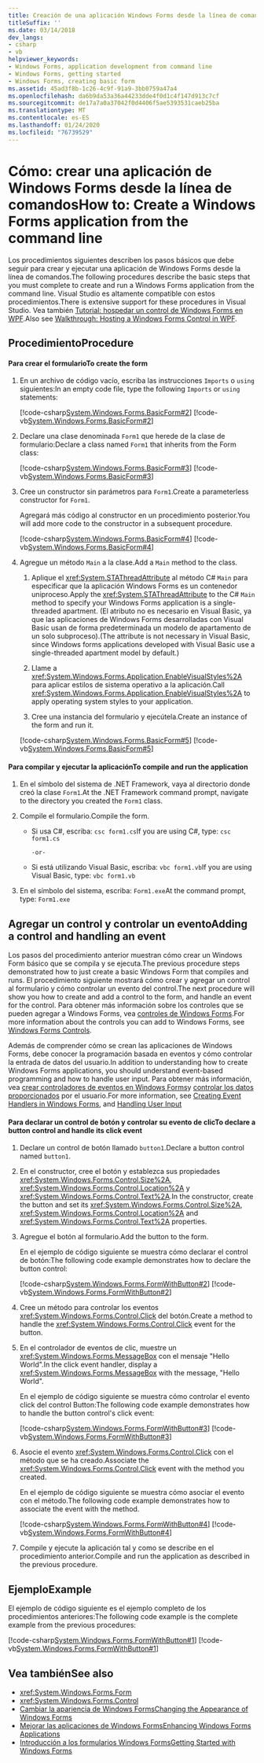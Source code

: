```yaml
---
title: Creación de una aplicación Windows Forms desde la línea de comandos
titleSuffix: ''
ms.date: 03/14/2018
dev_langs:
- csharp
- vb
helpviewer_keywords:
- Windows Forms, application development from command line
- Windows Forms, getting started
- Windows Forms, creating basic form
ms.assetid: 45ad3f8b-1c26-4c9f-91a9-3bb0759a47a4
ms.openlocfilehash: da6b9da53a36a44233dde4f0d1c4f147d913c7cf
ms.sourcegitcommit: de17a7a0a37042f0d4406f5ae5393531caeb25ba
ms.translationtype: MT
ms.contentlocale: es-ES
ms.lasthandoff: 01/24/2020
ms.locfileid: "76739529"
---
```

# <a name="how-to-create-a-windows-forms-application-from-the-command-line"></a><span data-ttu-id="15b5e-102">Cómo: crear una aplicación de Windows Forms desde la línea de comandos</span><span class="sxs-lookup"><span data-stu-id="15b5e-102">How to: Create a Windows Forms application from the command line</span></span>

<span data-ttu-id="15b5e-103">Los procedimientos siguientes describen los pasos básicos que debe seguir para crear y ejecutar una aplicación de Windows Forms desde la línea de comandos.</span><span class="sxs-lookup"><span data-stu-id="15b5e-103">The following procedures describe the basic steps that you must complete to create and run a Windows Forms application from the command line.</span></span> <span data-ttu-id="15b5e-104">Visual Studio es altamente compatible con estos procedimientos.</span><span class="sxs-lookup"><span data-stu-id="15b5e-104">There is extensive support for these procedures in Visual Studio.</span></span>  <span data-ttu-id="15b5e-105">Vea también [Tutorial: hospedar un control de Windows Forms en WPF](../wpf/advanced/walkthrough-hosting-a-windows-forms-control-in-wpf.md).</span><span class="sxs-lookup"><span data-stu-id="15b5e-105">Also see [Walkthrough: Hosting a Windows Forms Control in WPF](../wpf/advanced/walkthrough-hosting-a-windows-forms-control-in-wpf.md).</span></span>
  
## <a name="procedure"></a><span data-ttu-id="15b5e-106">Procedimiento</span><span class="sxs-lookup"><span data-stu-id="15b5e-106">Procedure</span></span>  
  
#### <a name="to-create-the-form"></a><span data-ttu-id="15b5e-107">Para crear el formulario</span><span class="sxs-lookup"><span data-stu-id="15b5e-107">To create the form</span></span>  
  
1. <span data-ttu-id="15b5e-108">En un archivo de código vacío, escriba las instrucciones `Imports` o `using` siguientes:</span><span class="sxs-lookup"><span data-stu-id="15b5e-108">In an empty code file, type the following `Imports` or `using` statements:</span></span>  
  
     [!code-csharp[System.Windows.Forms.BasicForm#2](~/samples/snippets/csharp/VS_Snippets_Winforms/System.Windows.Forms.BasicForm/CS/Form1.cs#2)]
     [!code-vb[System.Windows.Forms.BasicForm#2](~/samples/snippets/visualbasic/VS_Snippets_Winforms/System.Windows.Forms.BasicForm/VB/Form1.vb#2)]  
  
2. <span data-ttu-id="15b5e-109">Declare una clase denominada `Form1` que herede de la clase de formulario:</span><span class="sxs-lookup"><span data-stu-id="15b5e-109">Declare a class named `Form1` that inherits from the Form class:</span></span>
  
     [!code-csharp[System.Windows.Forms.BasicForm#3](~/samples/snippets/csharp/VS_Snippets_Winforms/System.Windows.Forms.BasicForm/CS/Form1.cs#3)]
     [!code-vb[System.Windows.Forms.BasicForm#3](~/samples/snippets/visualbasic/VS_Snippets_Winforms/System.Windows.Forms.BasicForm/VB/Form1.vb#3)]  
  
3. <span data-ttu-id="15b5e-110">Cree un constructor sin parámetros para `Form1`.</span><span class="sxs-lookup"><span data-stu-id="15b5e-110">Create a parameterless constructor for `Form1`.</span></span>
  
     <span data-ttu-id="15b5e-111">Agregará más código al constructor en un procedimiento posterior.</span><span class="sxs-lookup"><span data-stu-id="15b5e-111">You will add more code to the constructor in a subsequent procedure.</span></span>
  
     [!code-csharp[System.Windows.Forms.BasicForm#4](~/samples/snippets/csharp/VS_Snippets_Winforms/System.Windows.Forms.BasicForm/CS/Form1.cs#4)]
     [!code-vb[System.Windows.Forms.BasicForm#4](~/samples/snippets/visualbasic/VS_Snippets_Winforms/System.Windows.Forms.BasicForm/VB/Form1.vb#4)]  
  
4. <span data-ttu-id="15b5e-112">Agregue un método `Main` a la clase.</span><span class="sxs-lookup"><span data-stu-id="15b5e-112">Add a `Main` method to the class.</span></span>
  
    1. <span data-ttu-id="15b5e-113">Aplique el <xref:System.STAThreadAttribute> al método C# `Main` para especificar que la aplicación Windows Forms es un contenedor uniproceso.</span><span class="sxs-lookup"><span data-stu-id="15b5e-113">Apply the <xref:System.STAThreadAttribute> to the C# `Main` method to specify your Windows Forms application is a single-threaded apartment.</span></span> <span data-ttu-id="15b5e-114">(El atributo no es necesario en Visual Basic, ya que las aplicaciones de Windows Forms desarrolladas con Visual Basic usan de forma predeterminada un modelo de apartamento de un solo subproceso).</span><span class="sxs-lookup"><span data-stu-id="15b5e-114">(The attribute is not necessary in Visual Basic, since Windows forms applications developed with Visual Basic use a single-threaded apartment model by default.)</span></span>  
  
    2. <span data-ttu-id="15b5e-115">Llame a <xref:System.Windows.Forms.Application.EnableVisualStyles%2A> para aplicar estilos de sistema operativo a la aplicación.</span><span class="sxs-lookup"><span data-stu-id="15b5e-115">Call <xref:System.Windows.Forms.Application.EnableVisualStyles%2A> to apply operating system styles to your application.</span></span>  
  
    3. <span data-ttu-id="15b5e-116">Cree una instancia del formulario y ejecútela.</span><span class="sxs-lookup"><span data-stu-id="15b5e-116">Create an instance of the form and run it.</span></span>  
  
     [!code-csharp[System.Windows.Forms.BasicForm#5](~/samples/snippets/csharp/VS_Snippets_Winforms/System.Windows.Forms.BasicForm/CS/Form1.cs#5)]
     [!code-vb[System.Windows.Forms.BasicForm#5](~/samples/snippets/visualbasic/VS_Snippets_Winforms/System.Windows.Forms.BasicForm/VB/Form1.vb#5)]  
  
#### <a name="to-compile-and-run-the-application"></a><span data-ttu-id="15b5e-117">Para compilar y ejecutar la aplicación</span><span class="sxs-lookup"><span data-stu-id="15b5e-117">To compile and run the application</span></span>  
  
1. <span data-ttu-id="15b5e-118">En el símbolo del sistema de .NET Framework, vaya al directorio donde creó la clase `Form1`.</span><span class="sxs-lookup"><span data-stu-id="15b5e-118">At the .NET Framework command prompt, navigate to the directory you created the `Form1` class.</span></span>  
  
2. <span data-ttu-id="15b5e-119">Compile el formulario.</span><span class="sxs-lookup"><span data-stu-id="15b5e-119">Compile the form.</span></span>  
  
    - <span data-ttu-id="15b5e-120">Si usa C#, escriba: `csc form1.cs`</span><span class="sxs-lookup"><span data-stu-id="15b5e-120">If you are using C#, type: `csc form1.cs`</span></span>  
  
         `-or-`  
  
    - <span data-ttu-id="15b5e-121">Si está utilizando Visual Basic, escriba: `vbc form1.vb`</span><span class="sxs-lookup"><span data-stu-id="15b5e-121">If you are using Visual Basic, type: `vbc form1.vb`</span></span>  
  
3. <span data-ttu-id="15b5e-122">En el símbolo del sistema, escriba: `Form1.exe`</span><span class="sxs-lookup"><span data-stu-id="15b5e-122">At the command prompt, type: `Form1.exe`</span></span>  
  
## <a name="adding-a-control-and-handling-an-event"></a><span data-ttu-id="15b5e-123">Agregar un control y controlar un evento</span><span class="sxs-lookup"><span data-stu-id="15b5e-123">Adding a control and handling an event</span></span>

<span data-ttu-id="15b5e-124">Los pasos del procedimiento anterior muestran cómo crear un Windows Form básico que se compila y se ejecuta.</span><span class="sxs-lookup"><span data-stu-id="15b5e-124">The previous procedure steps demonstrated how to just create a basic Windows Form that compiles and runs.</span></span> <span data-ttu-id="15b5e-125">El procedimiento siguiente mostrará cómo crear y agregar un control al formulario y cómo controlar un evento del control.</span><span class="sxs-lookup"><span data-stu-id="15b5e-125">The next procedure will show you how to create and add a control to the form, and handle an event for the control.</span></span> <span data-ttu-id="15b5e-126">Para obtener más información sobre los controles que se pueden agregar a Windows Forms, vea [controles de Windows Forms](./controls/index.md).</span><span class="sxs-lookup"><span data-stu-id="15b5e-126">For more information about the controls you can add to Windows Forms, see [Windows Forms Controls](./controls/index.md).</span></span>
  
 <span data-ttu-id="15b5e-127">Además de comprender cómo se crean las aplicaciones de Windows Forms, debe conocer la programación basada en eventos y cómo controlar la entrada de datos del usuario.</span><span class="sxs-lookup"><span data-stu-id="15b5e-127">In addition to understanding how to create Windows Forms applications, you should understand event-based programming and how to handle user input.</span></span> <span data-ttu-id="15b5e-128">Para obtener más información, vea [crear controladores de eventos en Windows Forms](creating-event-handlers-in-windows-forms.md)y [controlar los datos proporcionados](./controls/handling-user-input.md) por el usuario.</span><span class="sxs-lookup"><span data-stu-id="15b5e-128">For more information, see [Creating Event Handlers in Windows Forms](creating-event-handlers-in-windows-forms.md), and [Handling User Input](./controls/handling-user-input.md)</span></span>  
  
#### <a name="to-declare-a-button-control-and-handle-its-click-event"></a><span data-ttu-id="15b5e-129">Para declarar un control de botón y controlar su evento de clic</span><span class="sxs-lookup"><span data-stu-id="15b5e-129">To declare a button control and handle its click event</span></span>  
  
1. <span data-ttu-id="15b5e-130">Declare un control de botón llamado `button1`.</span><span class="sxs-lookup"><span data-stu-id="15b5e-130">Declare a button control named `button1`.</span></span>  
  
2. <span data-ttu-id="15b5e-131">En el constructor, cree el botón y establezca sus propiedades <xref:System.Windows.Forms.Control.Size%2A>, <xref:System.Windows.Forms.Control.Location%2A> y <xref:System.Windows.Forms.Control.Text%2A>.</span><span class="sxs-lookup"><span data-stu-id="15b5e-131">In the constructor, create the button and set its <xref:System.Windows.Forms.Control.Size%2A>, <xref:System.Windows.Forms.Control.Location%2A> and <xref:System.Windows.Forms.Control.Text%2A> properties.</span></span>  
  
3. <span data-ttu-id="15b5e-132">Agregue el botón al formulario.</span><span class="sxs-lookup"><span data-stu-id="15b5e-132">Add the button to the form.</span></span>  
  
     <span data-ttu-id="15b5e-133">En el ejemplo de código siguiente se muestra cómo declarar el control de botón:</span><span class="sxs-lookup"><span data-stu-id="15b5e-133">The following code example demonstrates how to declare the button control:</span></span>
  
     [!code-csharp[System.Windows.Forms.FormWithButton#2](~/samples/snippets/csharp/VS_Snippets_Winforms/System.Windows.Forms.FormWithButton/CS/Form1.cs#2)]
     [!code-vb[System.Windows.Forms.FormWithButton#2](~/samples/snippets/visualbasic/VS_Snippets_Winforms/System.Windows.Forms.FormWithButton/VB/Form1.vb#2)]  
  
4. <span data-ttu-id="15b5e-134">Cree un método para controlar los eventos <xref:System.Windows.Forms.Control.Click> del botón.</span><span class="sxs-lookup"><span data-stu-id="15b5e-134">Create a method to handle the <xref:System.Windows.Forms.Control.Click> event for the button.</span></span>  
  
5. <span data-ttu-id="15b5e-135">En el controlador de eventos de clic, muestre un <xref:System.Windows.Forms.MessageBox> con el mensaje "Hello World".</span><span class="sxs-lookup"><span data-stu-id="15b5e-135">In the click event handler, display a <xref:System.Windows.Forms.MessageBox> with the message, "Hello World".</span></span>  
  
     <span data-ttu-id="15b5e-136">En el ejemplo de código siguiente se muestra cómo controlar el evento click del control Button:</span><span class="sxs-lookup"><span data-stu-id="15b5e-136">The following code example demonstrates how to handle the button control's click event:</span></span>
  
     [!code-csharp[System.Windows.Forms.FormWithButton#3](~/samples/snippets/csharp/VS_Snippets_Winforms/System.Windows.Forms.FormWithButton/CS/Form1.cs#3)]
     [!code-vb[System.Windows.Forms.FormWithButton#3](~/samples/snippets/visualbasic/VS_Snippets_Winforms/System.Windows.Forms.FormWithButton/VB/Form1.vb#3)]  
  
6. <span data-ttu-id="15b5e-137">Asocie el evento <xref:System.Windows.Forms.Control.Click> con el método que se ha creado.</span><span class="sxs-lookup"><span data-stu-id="15b5e-137">Associate the <xref:System.Windows.Forms.Control.Click> event with the method you created.</span></span>  
  
     <span data-ttu-id="15b5e-138">En el ejemplo de código siguiente se muestra cómo asociar el evento con el método.</span><span class="sxs-lookup"><span data-stu-id="15b5e-138">The following code example demonstrates how to associate the event with the method.</span></span>  
  
     [!code-csharp[System.Windows.Forms.FormWithButton#4](~/samples/snippets/csharp/VS_Snippets_Winforms/System.Windows.Forms.FormWithButton/CS/Form1.cs#4)]
     [!code-vb[System.Windows.Forms.FormWithButton#4](~/samples/snippets/visualbasic/VS_Snippets_Winforms/System.Windows.Forms.FormWithButton/VB/Form1.vb#4)]  
  
7. <span data-ttu-id="15b5e-139">Compile y ejecute la aplicación tal y como se describe en el procedimiento anterior.</span><span class="sxs-lookup"><span data-stu-id="15b5e-139">Compile and run the application as described in the previous procedure.</span></span>  
  
## <a name="example"></a><span data-ttu-id="15b5e-140">Ejemplo</span><span class="sxs-lookup"><span data-stu-id="15b5e-140">Example</span></span>  
 
<span data-ttu-id="15b5e-141">El ejemplo de código siguiente es el ejemplo completo de los procedimientos anteriores:</span><span class="sxs-lookup"><span data-stu-id="15b5e-141">The following code example is the complete example from the previous procedures:</span></span>
  
 [!code-csharp[System.Windows.Forms.FormWithButton#1](~/samples/snippets/csharp/VS_Snippets_Winforms/System.Windows.Forms.FormWithButton/CS/Form1.cs#1)]
 [!code-vb[System.Windows.Forms.FormWithButton#1](~/samples/snippets/visualbasic/VS_Snippets_Winforms/System.Windows.Forms.FormWithButton/VB/Form1.vb#1)]  
  
## <a name="see-also"></a><span data-ttu-id="15b5e-142">Vea también</span><span class="sxs-lookup"><span data-stu-id="15b5e-142">See also</span></span>

- <xref:System.Windows.Forms.Form>
- <xref:System.Windows.Forms.Control>
- [<span data-ttu-id="15b5e-143">Cambiar la apariencia de Windows Forms</span><span class="sxs-lookup"><span data-stu-id="15b5e-143">Changing the Appearance of Windows Forms</span></span>](changing-the-appearance-of-windows-forms.md)
- [<span data-ttu-id="15b5e-144">Mejorar las aplicaciones de Windows Forms</span><span class="sxs-lookup"><span data-stu-id="15b5e-144">Enhancing Windows Forms Applications</span></span>](./advanced/index.md)
- [<span data-ttu-id="15b5e-145">Introducción a los formularios Windows Forms</span><span class="sxs-lookup"><span data-stu-id="15b5e-145">Getting Started with Windows Forms</span></span>](getting-started-with-windows-forms.md)

